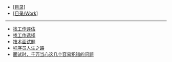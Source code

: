 - [[目录]](/)
- [[目录/Work]](/Work/)
---
- [找工作评估](/Work/面试/找工作评估)
- [找工作选择](/Work/面试/找工作选择)
- [技术面试题](/Work/面试/技术面试题)
- [程序员人生之路](/Work/面试/程序员人生之路)
- [面试时，千万当心这几个容易犯错的问题](/Work/面试/面试时，千万当心这几个容易犯错的问题)
